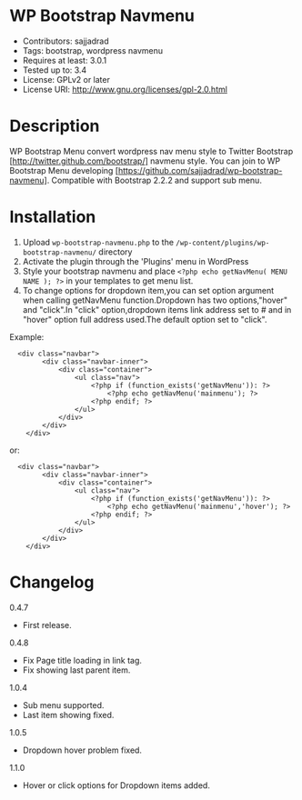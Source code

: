 WP Bootstrap Navmenu
====

* Contributors: sajjadrad
* Tags: bootstrap, wordpress navmenu
* Requires at least: 3.0.1
* Tested up to: 3.4
* License: GPLv2 or later
* License URI: http://www.gnu.org/licenses/gpl-2.0.html


Description
===

WP Bootstrap Menu convert wordpress nav menu style to Twitter Bootstrap [http://twitter.github.com/bootstrap/] navmenu style.
You can join to WP Bootstrap Menu developing [https://github.com/sajjadrad/wp-bootstrap-navmenu].
Compatible with Bootstrap 2.2.2 and support sub menu.

Installation
===

1. Upload `wp-bootstrap-navmenu.php` to the `/wp-content/plugins/wp-bootstrap-navmenu/` directory
1. Activate the plugin through the 'Plugins' menu in WordPress
1. Style your bootstrap navmenu and place `<?php echo getNavMenu( MENU NAME ); ?>` in your templates to get menu list.
1. To change options for dropdown item,you can set option argument when calling getNavMenu function.Dropdown has two options,"hover" and "click".In "click" option,dropdown items link address set to # and in "hover" option full address used.The default option set to "click".

Example:
```
  <div class="navbar">
		<div class="navbar-inner">  
 			<div class="container">
				<ul class="nav">
					<?php if (function_exists('getNavMenu')): ?>
						<?php echo getNavMenu('mainmenu'); ?>
					<?php endif; ?>
				</ul>
			</div>
		</div>
	</div>
```

or:

```
  <div class="navbar">
		<div class="navbar-inner">  
 			<div class="container">
				<ul class="nav">
					<?php if (function_exists('getNavMenu')): ?>
						<?php echo getNavMenu('mainmenu','hover'); ?>
					<?php endif; ?>
				</ul>
			</div>
		</div>
	</div>
```


Changelog
===
0.4.7
* First release.

0.4.8
* Fix Page title loading in link tag.
* Fix showing last parent item.

1.0.4
* Sub menu supported.
* Last item showing fixed.

1.0.5
* Dropdown hover problem fixed.

1.1.0
* Hover or click options for Dropdown items added.
